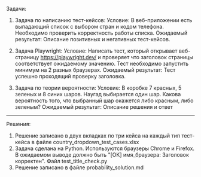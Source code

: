 Задачи:

1. Задача по написанию тест-кейсов:
Условие: В веб-приложении есть выпадающий список с выбором стран и кодом телефона. Необходимо проверить корректность работы списка.
Ожидаемый результат: Описание позитивных и негативных тест-кейсов.

2. Задача Playwright:
Условие: Написать тест, который открывает веб-страницу https://playwright.dev/ и проверяет что заголовок страницы соответствует ожидаемому значению. Тест необходимо запустить минимум на 2 разных браузерах.
Ожидаемый результат: Тест успешно проходящий проверку заголовка.

3. Задача по теории вероятности:
Условие: В коробке 7 красных, 5 зеленых и 8 синих шаров. Наугад выбирается один шар. Какова вероятность того, что выбранный шар окажется либо красным, либо зеленым?
Ожидаемый результат: Описание решения и ответ

________________________

Решения:

1. Решение записано в двух вкладках по три кейса на каждый тип тест-кейса в файле country_dropdown_test_cases.xlsx
2. Задача сделана на Python. Используются браузеры Chrome и Firefox. В ожидаемом выводе должно быть "[OK] имя_браузера: Заголовок корректен". Файл test_title_check.py
3. Решение записано в файле probability_solution.md
